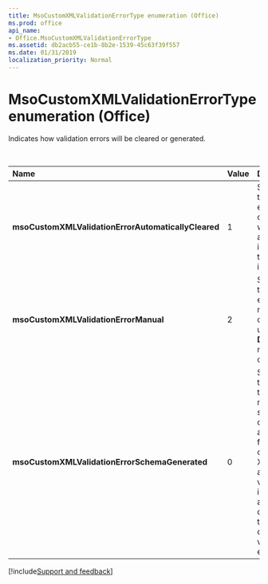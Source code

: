 ```yaml
---
title: MsoCustomXMLValidationErrorType enumeration (Office)
ms.prod: office
api_name:
- Office.MsoCustomXMLValidationErrorType
ms.assetid: db2acb55-ce1b-8b2e-1539-45c63f39f557
ms.date: 01/31/2019
localization_priority: Normal
---
```



# MsoCustomXMLValidationErrorType enumeration (Office)

Indicates how validation errors will be cleared or generated.

<br/>

|Name|Value|Description|
|:-----|:-----|:-----|
|**msoCustomXMLValidationErrorAutomaticallyCleared**|1|Specifies that the error will clear itself whenever any change is made to the node it is bound to. |
|**msoCustomXMLValidationErrorManual**|2|Specifies that the error will not be cleared until the **Delete** method is called.|
|**msoCustomXMLValidationErrorSchemaGenerated**|0|Specifies that where there is a non-empty schema collection available for the custom XML part and validation is in effect, any changes to the part will cause validation errors.|

[!include[Support and feedback](~/includes/feedback-boilerplate.md)]